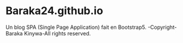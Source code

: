 # Baraka24.github.io
 Un blog SPA (Single Page Application) fait en Bootstrap5.
-Copyright-Baraka Kinywa-All rights reserved.
